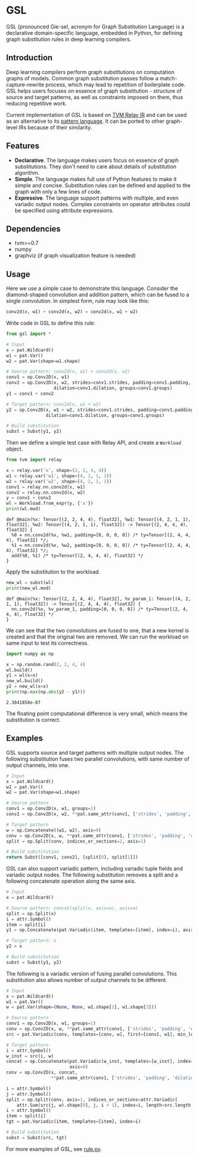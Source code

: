 # GSL

GSL (pronounced Gie-sel, acronym for Graph Substitution Language) is a declarative domain-specific language, embedded in Python, for defining graph substitution rules in deep learning compilers. 

## Introduction

Deep learning compilers perform graph substitutions on computation graphs of models. Common graph substitution passes follow a match-capture-rewrite process, which may lead to repetition of boilerplate code. GSL helps users focuses on essence of graph substitution - structure of source and target patterns, as well as constraints imposed on them, thus reducing repetitive work. 

Current implementation of GSL is based on [TVM Relay IR](https://tvm.apache.org/docs/dev/relay_intro.html) and can be used as an alternative to its [pattern language](https://tvm.apache.org/docs/langref/relay_pattern.html#pattern-language-design). It can be ported to other graph-level IRs because of their similarity. 

## Features

* **Declarative**. The language makes users focus on essence of graph substitutions. They don't need to care about details of substitution algorithm. 
* **Simple**. The language makes full use of Python features to make it simple and concise.  Substitution rules can be defined and applied to the graph with only a few lines of code. 
* **Expressive**. The language support patterns with multiple, and even variadic output nodes. Complex constraints on operator attributes could be specified using attribute expressions. 

## Dependencies

* tvm>=0.7
* numpy
* graphviz (if graph visualization feature is needed)

## Usage

Here we use a simple case to demonstrate this language. Consider the diamond-shaped convolution and addition pattern, which can be fused to a single convolution. In simplest form, rule may look like this: 

```python
conv2d(x, w1) + conv2d(x, w2) = conv2d(x, w1 + w2)
```

Write code in GSL to define this rule: 

```python
from gsl import *

# Input
x = pat.Wildcard()
w1 = pat.Var()
w2 = pat.Var(shape=w1.shape)

# Source pattern: conv2d(x, w1) + conv2d(x, w2)
conv1 = op.Conv2D(x, w1)
conv2 = op.Conv2D(x, w2, strides=conv1.strides, padding=conv1.padding,
                  dilation=conv1.dilation, groups=conv1.groups)
y1 = conv1 + conv2

# Target pattern: conv2d(x, w1 + w2)
y2 = op.Conv2D(x, w1 + w2, strides=conv1.strides, padding=conv1.padding,
               dilation=conv1.dilation, groups=conv1.groups)

# Build substitution
subst = Subst(y1, y2)
```

Then we define a simple test case with Relay API, and create a `Workload` object. 

```python
from tvm import relay

x = relay.var('x', shape=(2, 2, 4, 4))
w1 = relay.var('w1', shape=(4, 2, 1, 1))
w2 = relay.var('w2', shape=(4, 2, 1, 1))
conv1 = relay.nn.conv2d(x, w1)
conv2 = relay.nn.conv2d(x, w2)
y = conv1 + conv2
wl = Workload.from_expr(y, {'x'})
print(wl.mod)
```

```
def @main(%x: Tensor[(2, 2, 4, 4), float32], %w1: Tensor[(4, 2, 1, 1), float32], %w2: Tensor[(4, 2, 1, 1), float32]) -> Tensor[(2, 4, 4, 4), float32] {
  %0 = nn.conv2d(%x, %w1, padding=[0, 0, 0, 0]) /* ty=Tensor[(2, 4, 4, 4), float32] */;
  %1 = nn.conv2d(%x, %w2, padding=[0, 0, 0, 0]) /* ty=Tensor[(2, 4, 4, 4), float32] */;
  add(%0, %1) /* ty=Tensor[(2, 4, 4, 4), float32] */
}
```

Apply the substitution to the workload. 

```python
new_wl = subst(wl)
print(new_wl.mod)
```

```
def @main(%x: Tensor[(2, 2, 4, 4), float32], %v_param_1: Tensor[(4, 2, 1, 1), float32]) -> Tensor[(2, 4, 4, 4), float32] {
  nn.conv2d(%x, %v_param_1, padding=[0, 0, 0, 0]) /* ty=Tensor[(2, 4, 4, 4), float32] */
}
```

We can see that the two convolutions are fused to one, that a new kernel is created and that the original two are removed. We can run the workload on same input to test its correctness.

```python
import numpy as np

x = np.random.rand(2, 2, 4, 4)
wl.build()
y1 = wl(x=x)
new_wl.build()
y2 = new_wl(x=x)
print(np.max(np.abs(y2 - y1)))
```

```
2.3841858e-07
```

The floating point computational difference is very small, which means the substitution is correct.

## Examples

GSL supports source and target patterns with multiple output nodes. The following substitution fuses two parallel convolutions, with same number of output channels, into one. 

```python
# Input
x = pat.Wildcard()
w1 = pat.Var()
w2 = pat.Var(shape=w1.shape)

# Source pattern
conv1 = op.Conv2D(x, w1, groups=1)
conv2 = op.Conv2D(x, w2, **pat.same_attr(conv1, ['strides', 'padding', 'dilation', 'groups']))

# Target pattern
w = op.Concatenate((w1, w2), axis=0)
conv = op.Conv2D(x, w, **pat.same_attr(conv1, ['strides', 'padding', 'dilation', 'groups']))
split = op.Split(conv, indices_or_sections=2, axis=1)

# Build substitution
return Subst([conv1, conv2], [split[0], split[1]])
```

GSL can also support variadic pattern, including variadic tuple fields and variadic output nodes. The following substitution removes a split and a following concatenate operation along the same axis. 

```python
# Input
x = pat.Wildcard()

# Source pattern: concat(split(x, axis=a), axis=a)
split = op.Split(x)
i = attr.Symbol()
item = split[i]
y1 = op.Concatenate(pat.Variadic(item, templates=[item], index=i), axis=split.axis)

# Target pattern: x
y2 = x

# Build substitution
subst = Subst(y1, y2)
```

The following is a variadic version of fusing parallel convolutions. This substitution also allows number of output channels to be different. 

```python
# Input
x = pat.Wildcard()
w1 = pat.Var()
w = pat.Var(shape=(None, None, w1.shape[2], w1.shape[3]))

# Source pattern
conv1 = op.Conv2D(x, w1, groups=1)
conv = op.Conv2D(x, w, **pat.same_attr(conv1, ['strides', 'padding', 'dilation', 'groups']))
src = pat.Variadic(conv, templates=[conv, w], first=[conv1, w1], min_len=2)

# Target pattern
i = attr.Symbol()
w_inst = src(i, w)
concat = op.Concatenate(pat.Variadic(w_inst, templates=[w_inst], index=i, length=src.length),
                        axis=0)
conv = op.Conv2D(x, concat,
                 **pat.same_attr(conv1, ['strides', 'padding', 'dilation', 'groups']))

i = attr.Symbol()
j = attr.Symbol()
split = op.Split(conv, axis=1, indices_or_sections=attr.Variadic(
    attr.Sum(src(j, w).shape[0], j, i + 1), index=i, length=src.length - 1))
i = attr.Symbol()
item = split[i]
tgt = pat.Variadic(item, templates=[item], index=i)

# Build substitution
subst = Subst(src, tgt)
```

For more examples of GSL, see [rule.py](rule.py). 
